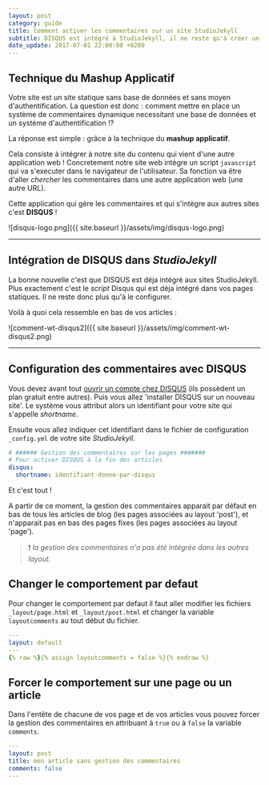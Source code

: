 ```yaml
---
layout: post
category: guide
title: Comment activer les commentaires sur un site StudioJekyll
subtitle: DISQUS est intégré à StudioJekyll, il ne reste qu'à créer un compte et à le configurer. Suivez le guide.
date_update: 2017-07-01 22:00:00 +0200
---
```

## Technique du Mashup Applicatif

Votre site est un site statique sans base de données et sans moyen d'authentification. La question est donc : comment mettre en place un système de commentaires dynamique necessitant une base de données et un système d'authentification !?

La réponse est simple : grâce à la technique du **mashup applicatif**. 

Cela consiste à intégrer à notre site du contenu qui vient d'une autre application web ! Concretement notre site web intègre un script `javascript` qui va s'executer dans le navigateur de l'utilisateur. Sa fonction va être d'aller _chercher_ les commentaires dans une autre application web (une autre URL).

Cette application qui gère les commentaires et qui s'intègre aux autres sites c'est **DISQUS** !

![disqus-logo.png]({{ site.baseurl }}/assets/img/disqus-logo.png)

---

## Intégration de DISQUS dans _StudioJekyll_

La bonne nouvelle c'est que DISQUS est déja intégré aux sites StudioJekyll. Plus exactement c'est le _script_ Disqus qui est déja intégré dans vos pages statiques. Il ne reste donc plus qu'à le configurer.

Voilà à quoi cela ressemble en bas de vos articles :

![comment-wt-disqus2]({{ site.baseurl }}/assets/img/comment-wt-disqus2.png)

---

## Configuration des commentaires avec DISQUS

Vous devez avant tout [ouvrir un compte chez DISQUS](https://disqus.com/profile/signup/) (ils possèdent un plan gratuit entre autres). Puis vous allez 'installer DISQUS sur un nouveau site'. Le système vous attribut alors un identifiant pour votre site qui s'appelle _shortname_.

Ensuite vous allez indiquer cet identifiant dans le fichier de configuration `_config.yml` de votre site _StudioJekyll_.

```yaml
# ###### Gestion des commentaires sur les pages #######
# Pour activer DISQUS à la fin des articles
disqus:
  shortname: identifiant-donne-par-disqus
```

Et c'est tout !

A partir de ce moment, la gestion des commentaires apparait par défaut en bas de tous les articles de blog (les pages associées au layout 'post'), et n'apparait pas en bas des pages fixes (les pages associées au layout 'page').

> :exclamation: _la gestion des commentaires n'a pas été intégrée dans les autres layout._

## Changer le comportement par defaut

Pour changer le comportement par defaut il faut aller modifier les fichiers `_layout/page.html` et `_layout/post.html` et changer la variable `layoutcomments` au tout début du fichier.

```yaml
---
layout: default
---
{% raw %}{% assign layoutcomments = false %}{% endraw %}
```

## Forcer le comportement sur une page ou un article

Dans l'entête de chacune de vos page et de vos articles vous pouvez forcer la gestion des commentaires en attribuant à `true` ou à `false` la variable `comments`.

```yaml
---
layout: post
title: mon article sans gestion des commentaires
comments: false
---
```

